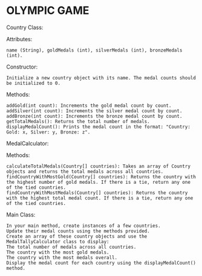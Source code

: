 # **OLYMPIC GAME**

Country Class:

Attributes:

    name (String), goldMedals (int), silverMedals (int), bronzeMedals (int).

Constructor: 

    Initialize a new country object with its name. The medal counts should be initialized to 0.
Methods:
        
    addGold(int count): Increments the gold medal count by count.
    addSilver(int count): Increments the silver medal count by count.
    addBronze(int count): Increments the bronze medal count by count.
    getTotalMedals(): Returns the total number of medals.
    displayMedalCount(): Prints the medal count in the format: "Country: Gold: x, Silver: y, Bronze: z".
MedalCalculator:

Methods:

    calculateTotalMedals(Country[] countries): Takes an array of Country objects and returns the total medals across all countries.
    findCountryWithMostGold(Country[] countries): Returns the country with the highest number of gold medals. If there is a tie, return any one of the tied countries.
    findCountryWithMostMedals(Country[] countries): Returns the country with the highest total medal count. If there is a tie, return any one of the tied countries.
Main Class:

    In your main method, create instances of a few countries.
    Update their medal counts using the methods provided.
    Create an array of these country objects and use the MedalTallyCalculator class to display:
    The total number of medals across all countries.
    The country with the most gold medals.
    The country with the most medals overall.
    Display the medal count for each country using the displayMedalCount() method.